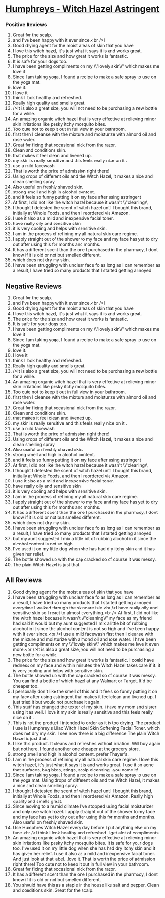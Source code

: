 # [Humphreys - Witch Hazel Astringent](https://products.checkmycream.com/products/Humphreys-Witch-Hazel-Astringent.html)

### Positive Reviews

<ol>
      <li>Great for the scalp.</li>
      <li>and I&#x27;ve been happy with it ever since.&lt;br /&gt;I</li>
      <li>Good drying agent for the moist areas of skin that you have</li>
      <li>I love this witch hazel, it&#x27;s just what it says it is and works great.</li>
      <li>The price for the size and how great it works is fantastic.</li>
      <li>It is safe for your dogs too.</li>
      <li>I have been getting compliments on my \\&quot;lovely skin\\&quot; which makes me love it</li>
      <li>Since I am taking yoga, I found a recipe to make a safe spray to use on the yoga mat.</li>
      <li>love it.</li>
      <li>I love it</li>
      <li>think I look healthy and refreshed.</li>
      <li>Really high quality and smells great.</li>
      <li>/&gt;It is also a great size, you will not need to be purchasing a new bottle for a while.</li>
      <li>An amazing organic witch hazel that is very effective at relieving minor skin irritations like pesky itchy mosquito bites.</li>
      <li>Too cute not to keep it out in full view in your bathroom.</li>
      <li>first then I cleanse with the mixture and moisturize with almond oil and rose water.</li>
      <li>Great for fixing that occasional nick from the razor.</li>
      <li>Clean and conditions skin.  </li>
      <li>that makes it feel clean and livened up.  </li>
      <li>my skin is really sensitive and this feels really nice on it .</li>
      <li>use a mild facewash</li>
      <li>That is worth the price of admission right there!</li>
      <li>Using drops of different oils and the Witch Hazel, it makes a nice and clean smelling spray.</li>
      <li>Also useful on freshly shaved skin.</li>
      <li>strong smell and high in alcohol content.</li>
      <li>and it feels so funny putting it on my face after using astringent</li>
      <li>At first, I did not like the witch hazel because it wasn&#x27;t \\&quot;cleaning\\</li>
      <li>I thought I detested the scent of witch hazel until I bought this brand, initially at Whole Foods, and then I reordered via Amazon.</li>
      <li>I use it also as a mild and inexpensive facial toner.</li>
      <li>have really oily and sensitive skin</li>
      <li>it is very cooling and helps with sensitive skin.</li>
      <li>I am in the process of refining my all natural skin care regime.</li>
      <li>I apply straight out of the shower to my face and my face has yet to dry out after using this for months and months.  </li>
      <li>It has a different scent than the one I purchased in the pharmacy, I dont know if it is old or not but smelled different.</li>
      <li>which does not dry my skin.  </li>
      <li>I have been struggling with unclear face fo as long as I can remember as a result, I have tried so many products that I started getting annoyed</li>
</ol>


<h2>Negative Reviews</h2>
<ol>
<li> Great for the scalp.</li>
<li> and I&#x27;ve been happy with it ever since.&lt;br /&gt;I</li>
<li> Good drying agent for the moist areas of skin that you have</li>
<li> I love this witch hazel, it&#x27;s just what it says it is and works great.</li>
<li> The price for the size and how great it works is fantastic.</li>
<li> It is safe for your dogs too.</li>
<li> I have been getting compliments on my \\&quot;lovely skin\\&quot; which makes me love it</li>
<li> Since I am taking yoga, I found a recipe to make a safe spray to use on the yoga mat.</li>
<li> love it.</li>
<li> I love it</li>
<li> think I look healthy and refreshed.</li>
<li> Really high quality and smells great.</li>
<li> /&gt;It is also a great size, you will not need to be purchasing a new bottle for a while.</li>
<li> An amazing organic witch hazel that is very effective at relieving minor skin irritations like pesky itchy mosquito bites.</li>
<li> Too cute not to keep it out in full view in your bathroom.</li>
<li> first then I cleanse with the mixture and moisturize with almond oil and rose water.</li>
<li> Great for fixing that occasional nick from the razor.</li>
<li> Clean and conditions skin.  </li>
<li> that makes it feel clean and livened up.  </li>
<li> my skin is really sensitive and this feels really nice on it .</li>
<li> use a mild facewash</li>
<li> That is worth the price of admission right there!</li>
<li> Using drops of different oils and the Witch Hazel, it makes a nice and clean smelling spray.</li>
<li> Also useful on freshly shaved skin.</li>
<li> strong smell and high in alcohol content.</li>
<li> and it feels so funny putting it on my face after using astringent</li>
<li> At first, I did not like the witch hazel because it wasn&#x27;t \\&quot;cleaning\\</li>
<li> I thought I detested the scent of witch hazel until I bought this brand, initially at Whole Foods, and then I reordered via Amazon.</li>
<li> I use it also as a mild and inexpensive facial toner.</li>
<li> have really oily and sensitive skin</li>
<li> it is very cooling and helps with sensitive skin.</li>
<li> I am in the process of refining my all natural skin care regime.</li>
<li> I apply straight out of the shower to my face and my face has yet to dry out after using this for months and months.  </li>
<li> It has a different scent than the one I purchased in the pharmacy, I dont know if it is old or not but smelled different.</li>
<li> which does not dry my skin.  </li>
<li> I have been struggling with unclear face fo as long as I can remember as a result, I have tried so many products that I started getting annoyed</li>
<li> but my aunt suggested I mix a little bit of rubbing alcohol in it since the alcohol content is not so high</li>
<li> I&#x27;ve used it on my little dog when she has had dry itchy skin and it has given her relief.</li>
<li> The bottle showed up with the cap cracked so of course it was messy.</li>
<li> The plain Witch Hazel is just that.</li>
</ol>

<h2>All Reviews</h2>

<ol>
    <li> Good drying agent for the moist areas of skin that you have</li>
    <li> I have been struggling with unclear face fo as long as I can remember as a result, I have tried so many products that I started getting annoyed everytime I walked through the skincare isle.&lt;br /&gt;I have really oily and sensitive skin so I react to almost everything.&lt;br /&gt; At first, I did not like the witch hazel because it wasn&#x27;t \\&quot;cleaning\\&quot; my face as my friend had said it would but my aunt suggested I mix a little bit of rubbing alcohol in it since the alcohol content is not so high and I&#x27;ve been happy with it ever since.&lt;br /&gt;I use a mild facewash first then I cleanse with the mixture and moisturize with almond oil and rose water. I have been getting compliments on my \\&quot;lovely skin\\&quot; which makes me love it even more.&lt;br /&gt;It is also a great size, you will not need to be purchasing a new bottle for a while.</li>
    <li> The price for the size and how great it works is fantastic. I could have redness on my face and within minutes the Witch Hazel takes care if it. it is very cooling and helps with sensitive skin.</li>
    <li> The bottle showed up with the cap cracked so of course it was messy. You can find a bottle of which hazel at any Walmart or Target. It&#x27;d be cheaper too.</li>
    <li> I personally don&#x27;t like the smell of this and it feels so funny putting it on my face after using astringent that makes it feel clean and livened up.  I just tried it but would not purchase it again.</li>
    <li> This stuff has changed the texter of my skin. I have my mom and sister using it as well. I love it my skin is really sensitive and this feels really nice on it .</li>
    <li> This is not the product I intended to order as it is too drying.  The product I use is Humphrey.s Lilac Witch Hazel Skin Softening Facial Toner. which does not dry my skin.  I see now there is a big difference  The plain Witch Hazel is just that.</li>
    <li> I like this product. It cleans and refreshes without irriation. Will buy again but not here. I found another one cheaper at the grocery store.</li>
    <li> strong smell and high in alcohol content. prefer Thayer&#x27;s.</li>
    <li> I am in the process of refining my all natural skin care regime. I love this witch hazel, it&#x27;s just what it says it is and works great. I use it on acne that surfaces, bug bites, stings, scalp cleansing...you name it!</li>
    <li> Since I am taking yoga, I found a recipe to make a safe spray to use on the yoga mat. Using drops of different oils and the Witch Hazel, it makes a nice and clean smelling spray.</li>
    <li> I thought I detested the scent of witch hazel until I bought this brand, initially at Whole Foods, and then I reordered via Amazon. Really high quality and smells great.</li>
    <li> Since moving to a humid climate I&#x27;ve stopped using facial moisturizer and only use witch hazel.  I apply straight out of the shower to my face and my face has yet to dry out after using this for months and months.  Also useful on freshly shaved skin.</li>
    <li> Use Humphres Witch Hazel every day before I put anything else on my face.&lt;br /&gt;I think I look healthy and refreshed. I get alot of compliments.</li>
    <li> An amazing organic witch hazel that is very effective at relieving minor skin irritations like pesky itchy mosquito bites. It is safe for your dogs too. I&#x27;ve used it on my little dog when she has had dry itchy skin and it has given her relief. I use it also as a mild and inexpensive facial toner. And just look at that label...love it. That is worth the price of admission right there! Too cute not to keep it out in full view in your bathroom.</li>
    <li> Great for fixing that occasional nick from the razor.</li>
    <li> It has a different scent than the one I purchased in the pharmacy, I dont know if it is old or not but smelled different.</li>
    <li> You should have this as a staple in the house like salt and pepper.  Clean and conditions skin.  Great for the scalp.</li>
</ol>




